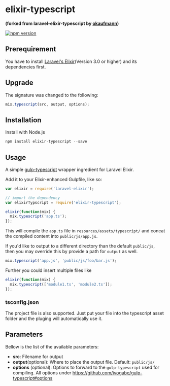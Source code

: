 elixir-typescript
========================
**(forked from laravel-elixir-typescript by [okaufmann](https://github.com/okaufmann/laravel-elixir-typescript))**

[![npm version](https://badge.fury.io/js/elixir-typescript.svg)](https://badge.fury.io/js/elixir-typescript)

## Prerequirement
You have to install [Laravel's Elixir](http://laravel.com/docs/master/elixir)(Version 3.0 or higher) and its dependencies first.

## Upgrade
The signature was changed to the following:

```js
mix.typescript(src, output, options);
```

## Installation
Install with Node.js

```js
npm install elixir-typescript --save
```

## Usage
A simple [gulp-typescript](https://github.com/ivogabe/gulp-typescript) wrapper ingredient for Laravel Elixir.

Add it to your Elixir-enhanced Gulpfile, like so:

```js
var elixir = require('laravel-elixir');

// import the dependency
var elixirTypscript = require('elixir-typescript');

elixir(function(mix) {
  mix.typescript('app.ts');
});
```

This will compile the `app.ts` file in `resources/assets/typescript/` and concat the compiled content into `public/js/app.js`.

If you'd like to output to a different directory than the default `public/js`, then you may override this by provide a path for `output` as well.

```js
mix.typescript('app.js', 'public/js/foo/bar.js');
```

Further you could insert multiple files like

```js
elixir(function(mix) {
  mix.typescript(['module1.ts', 'module2.ts']);
});
```

### tsconfig.json
The project file is also supported. Just put your file into the typescript asset folder and the pluging will automatically use it.

## Parameters

Bellow is the list of the available parameters:

- **src**: Filename for output
- **output**(optional): Where to place the output file. Default: `public/js/`
- **options** (optional): Options to forward to the `gulp-typescript` used for compiling. All options under https://github.com/ivogabe/gulp-typescript#options
